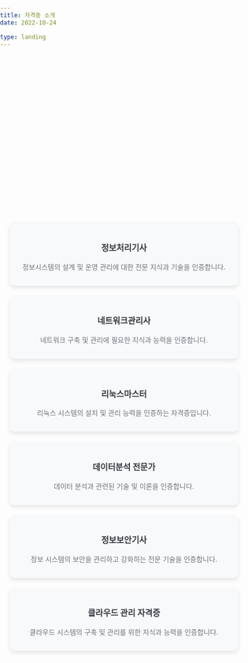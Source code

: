 ```yaml
---
title: 자격증 소개
date: 2022-10-24

type: landing
---
```

<style>
html, body {
  margin: 0; 
  padding: 0;
  height: 100%; 
}

.header-image {
  background-image: url('https://images.unsplash.com/photo-1450101499163-c8848c66ca85');
  height: 300px; 
  width: 100%; 
  background-size: cover;
  background-position: center;
}

.container {
  max-width: 1200px; 
  margin: 20px auto; 
  padding: 20px; 
  display: grid; 
  grid-template-columns: repeat(auto-fill, minmax(250px, 1fr)); 
  gap: 20px; 
}

.card {
  background-color: #f8f9fa; 
  border-radius: 10px; 
  padding: 15px; 
  box-shadow: 0 4px 8px rgba(0, 0, 0, 0.1); 
  text-align: center; 
}

.card h3 {
  font-size: 1.2em; 
  color: #343a40; 
}

.card p {
  color: #6c757d; 
}
</style>

<div class="header-image"></div>

<div class="container">
  <div class="card">
    <h3>정보처리기사</h3>
    <p>정보시스템의 설계 및 운영 관리에 대한 전문 지식과 기술을 인증합니다.</p>
  </div>
  
  <div class="card">
    <h3>네트워크관리사</h3>
    <p>네트워크 구축 및 관리에 필요한 지식과 능력을 인증합니다.</p>
  </div>
  
  <div class="card">
    <h3>리눅스마스터</h3>
    <p>리눅스 시스템의 설치 및 관리 능력을 인증하는 자격증입니다.</p>
  </div>
  
  <div class="card">
    <h3>데이터분석 전문가</h3>
    <p>데이터 분석과 관련된 기술 및 이론을 인증합니다.</p>
  </div>
  
  <div class="card">
    <h3>정보보안기사</h3>
    <p>정보 시스템의 보안을 관리하고 강화하는 전문 기술을 인증합니다.</p>
  </div>

  <div class="card">
    <h3>클라우드 관리 자격증</h3>
    <p>클라우드 시스템의 구축 및 관리를 위한 지식과 능력을 인증합니다.</p>
  </div>
</div>
